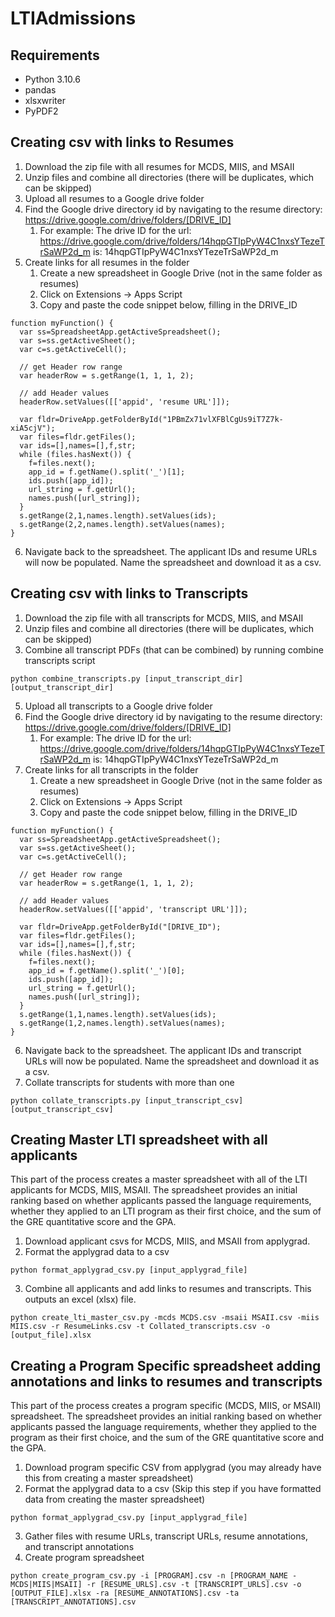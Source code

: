 # LTIAdmissions

## Requirements
- Python 3.10.6
- pandas
- xlsxwriter
- PyPDF2

## Creating csv with links to Resumes
1. Download the zip file with all resumes for MCDS, MIIS, and MSAII
2. Unzip files and combine all directories (there will be duplicates, which can be skipped)
3. Upload all resumes to a Google drive folder
4. Find the Google drive directory id by navigating to the resume directory: https://drive.google.com/drive/folders/[DRIVE_ID]
    1. For example: The drive ID for the url: https://drive.google.com/drive/folders/14hqpGTIpPyW4C1nxsYTezeTrSaWP2d_m is: 14hqpGTIpPyW4C1nxsYTezeTrSaWP2d_m
5. Create links for all resumes in the folder
    1. Create a new spreadsheet in Google Drive (not in the same folder as resumes)
    2. Click on Extensions -> Apps Script
    3. Copy and paste the code snippet below, filling in the DRIVE_ID
```
function myFunction() {
  var ss=SpreadsheetApp.getActiveSpreadsheet();
  var s=ss.getActiveSheet();
  var c=s.getActiveCell();

  // get Header row range
  var headerRow = s.getRange(1, 1, 1, 2);

  // add Header values
  headerRow.setValues([['appid', 'resume URL']]);
  
  var fldr=DriveApp.getFolderById("1PBmZx71vlXFBlCgUs9iT7Z7k-xiA5cjV");
  var files=fldr.getFiles();
  var ids=[],names=[],f,str;
  while (files.hasNext()) {
    f=files.next();
    app_id = f.getName().split('_')[1];
    ids.push([app_id]);
    url_string = f.getUrl();
    names.push([url_string]);
  }
  s.getRange(2,1,names.length).setValues(ids);
  s.getRange(2,2,names.length).setValues(names);
}
```
6. Navigate back to the spreadsheet.  The applicant IDs and resume URLs will now be populated.  Name the spreadsheet and download it as a csv.

## Creating csv with links to Transcripts
1. Download the zip file with all transcripts for MCDS, MIIS, and MSAII
2. Unzip files and combine all directories (there will be duplicates, which can be skipped)
3. Combine all transcript PDFs (that can be combined) by running combine transcripts script
```
python combine_transcripts.py [input_transcript_dir] [output_transcript_dir]
```
5. Upload all transcripts to a Google drive folder
6. Find the Google drive directory id by navigating to the resume directory: https://drive.google.com/drive/folders/[DRIVE_ID]
    1. For example: The drive ID for the url: https://drive.google.com/drive/folders/14hqpGTIpPyW4C1nxsYTezeTrSaWP2d_m is: 14hqpGTIpPyW4C1nxsYTezeTrSaWP2d_m
7. Create links for all transcripts in the folder
    1. Create a new spreadsheet in Google Drive (not in the same folder as resumes)
    2. Click on Extensions -> Apps Script
    3. Copy and paste the code snippet below, filling in the DRIVE_ID
```
function myFunction() {
  var ss=SpreadsheetApp.getActiveSpreadsheet();
  var s=ss.getActiveSheet();
  var c=s.getActiveCell();

  // get Header row range
  var headerRow = s.getRange(1, 1, 1, 2);

  // add Header values
  headerRow.setValues([['appid', 'transcript URL']]);

  var fldr=DriveApp.getFolderById("[DRIVE_ID");
  var files=fldr.getFiles();
  var ids=[],names=[],f,str;
  while (files.hasNext()) {
    f=files.next();
    app_id = f.getName().split('_')[0];
    ids.push([app_id]);
    url_string = f.getUrl();
    names.push([url_string]);
  }
  s.getRange(1,1,names.length).setValues(ids);
  s.getRange(1,2,names.length).setValues(names);
}
```
6. Navigate back to the spreadsheet.  The applicant IDs and transcript URLs will now be populated.  Name the spreadsheet and download it as a csv.
7. Collate transcripts for students with more than one
```
python collate_transcripts.py [input_transcript_csv] [output_transcript_csv] 
```

## Creating Master LTI spreadsheet with all applicants 
This part of the process creates a master spreadsheet with all of the LTI applicants for MCDS, MIIS, MSAII.  The spreadsheet provides an initial ranking based on whether applicants passed the language requirements, whether they applied to an LTI program as their first choice, and the sum of the GRE quantitative score and the GPA.
1. Download applicant csvs for MCDS, MIIS, and MSAII from applygrad.
2. Format the applygrad data to a csv  
```
python format_applygrad_csv.py [input_applygrad_file]
```
3. Combine all applicants and add links to resumes and transcripts.  This outputs an excel (xlsx) file.
```
python create_lti_master_csv.py -mcds MCDS.csv -msaii MSAII.csv -miis MIIS.csv -r ResumeLinks.csv -t Collated_transcripts.csv -o [output_file].xlsx
```

## Creating a Program Specific spreadsheet adding annotations and links to resumes and transcripts
This part of the process creates a program specific (MCDS, MIIS, or MSAII) spreadsheet.  The spreadsheet provides an initial ranking based on whether applicants passed the language requirements, whether they applied to the program as their first choice, and the sum of the GRE quantitative score and the GPA.
1. Download program specific CSV from applygrad (you may already have this from creating a master spreadsheet)
2. Format the applygrad data to a csv (Skip this step if you have formatted data from creating the master spreadsheet)
```
python format_applygrad_csv.py [input_applygrad_file]
```
3. Gather files with resume URLs, transcript URLs, resume annotations, and transcript annotations
4. Create program spreadsheet 
```
python create_program_csv.py -i [PROGRAM].csv -n [PROGRAM_NAME - MCDS|MIIS|MSAII] -r [RESUME_URLS].csv -t [TRANSCRIPT_URLS].csv -o [OUTPUT_FILE].xlsx -ra [RESUME_ANNOTATIONS].csv -ta [TRANSCRIPT_ANNOTATIONS].csv
```



